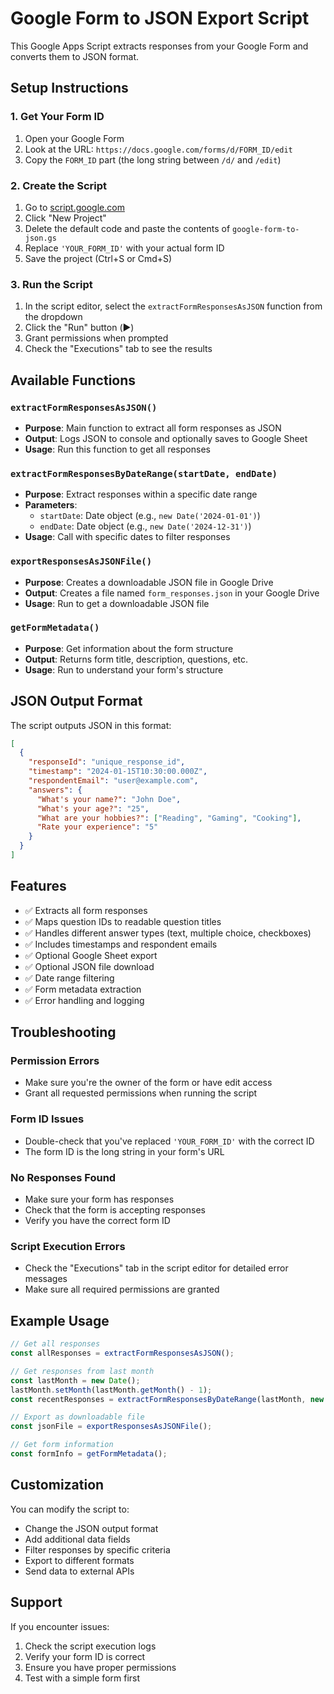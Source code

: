 # Google Form to JSON Export Script

This Google Apps Script extracts responses from your Google Form and converts them to JSON format.

## Setup Instructions

### 1. Get Your Form ID
1. Open your Google Form
2. Look at the URL: `https://docs.google.com/forms/d/FORM_ID/edit`
3. Copy the `FORM_ID` part (the long string between `/d/` and `/edit`)

### 2. Create the Script
1. Go to [script.google.com](https://script.google.com)
2. Click "New Project"
3. Delete the default code and paste the contents of `google-form-to-json.gs`
4. Replace `'YOUR_FORM_ID'` with your actual form ID
5. Save the project (Ctrl+S or Cmd+S)

### 3. Run the Script
1. In the script editor, select the `extractFormResponsesAsJSON` function from the dropdown
2. Click the "Run" button (▶️)
3. Grant permissions when prompted
4. Check the "Executions" tab to see the results

## Available Functions

### `extractFormResponsesAsJSON()`
- **Purpose**: Main function to extract all form responses as JSON
- **Output**: Logs JSON to console and optionally saves to Google Sheet
- **Usage**: Run this function to get all responses

### `extractFormResponsesByDateRange(startDate, endDate)`
- **Purpose**: Extract responses within a specific date range
- **Parameters**: 
  - `startDate`: Date object (e.g., `new Date('2024-01-01')`)
  - `endDate`: Date object (e.g., `new Date('2024-12-31')`)
- **Usage**: Call with specific dates to filter responses

### `exportResponsesAsJSONFile()`
- **Purpose**: Creates a downloadable JSON file in Google Drive
- **Output**: Creates a file named `form_responses.json` in your Google Drive
- **Usage**: Run to get a downloadable JSON file

### `getFormMetadata()`
- **Purpose**: Get information about the form structure
- **Output**: Returns form title, description, questions, etc.
- **Usage**: Run to understand your form's structure

## JSON Output Format

The script outputs JSON in this format:

```json
[
  {
    "responseId": "unique_response_id",
    "timestamp": "2024-01-15T10:30:00.000Z",
    "respondentEmail": "user@example.com",
    "answers": {
      "What's your name?": "John Doe",
      "What's your age?": "25",
      "What are your hobbies?": ["Reading", "Gaming", "Cooking"],
      "Rate your experience": "5"
    }
  }
]
```

## Features

- ✅ Extracts all form responses
- ✅ Maps question IDs to readable question titles
- ✅ Handles different answer types (text, multiple choice, checkboxes)
- ✅ Includes timestamps and respondent emails
- ✅ Optional Google Sheet export
- ✅ Optional JSON file download
- ✅ Date range filtering
- ✅ Form metadata extraction
- ✅ Error handling and logging

## Troubleshooting

### Permission Errors
- Make sure you're the owner of the form or have edit access
- Grant all requested permissions when running the script

### Form ID Issues
- Double-check that you've replaced `'YOUR_FORM_ID'` with the correct ID
- The form ID is the long string in your form's URL

### No Responses Found
- Make sure your form has responses
- Check that the form is accepting responses
- Verify you have the correct form ID

### Script Execution Errors
- Check the "Executions" tab in the script editor for detailed error messages
- Make sure all required permissions are granted

## Example Usage

```javascript
// Get all responses
const allResponses = extractFormResponsesAsJSON();

// Get responses from last month
const lastMonth = new Date();
lastMonth.setMonth(lastMonth.getMonth() - 1);
const recentResponses = extractFormResponsesByDateRange(lastMonth, new Date());

// Export as downloadable file
const jsonFile = exportResponsesAsJSONFile();

// Get form information
const formInfo = getFormMetadata();
```

## Customization

You can modify the script to:
- Change the JSON output format
- Add additional data fields
- Filter responses by specific criteria
- Export to different formats
- Send data to external APIs

## Support

If you encounter issues:
1. Check the script execution logs
2. Verify your form ID is correct
3. Ensure you have proper permissions
4. Test with a simple form first

